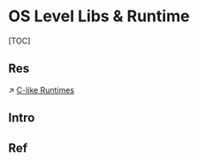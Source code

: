 # OS Level Libs & Runtime

[TOC]



## Res
↗ [C-like Runtimes](../../../👩‍💻%20Programming%20Methodology%20and%20Languages/🛠️%20Programming%20Tools%20Chain/🚠%20Runtimes%20&%20SDKs/C-like%20Runtimes/C-like%20Runtimes.md)


## Intro


## Ref

